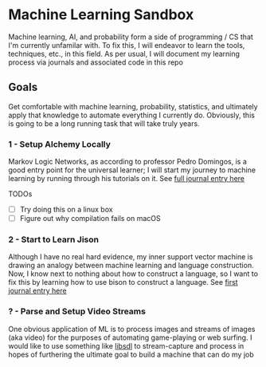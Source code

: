 # Machine Learning Sandbox

Machine learning, AI, and probability form a side of programming / CS that I'm currently unfamilar with. To fix this, I will endeavor to learn the tools, techniques, etc., in this field. As per usual, I will document my learning process via journals and associated code in this repo

## Goals

Get comfortable with machine learning, probability, statistics, and ultimately apply that knowledge to automate everything I currently do. Obviously, this is going to be a long running task that will take truly years.

### 1 - Setup Alchemy Locally

Markov Logic Networks, as according to professor Pedro Domingos, is a good entry point for the universal learner; I will start my journey to machine learning by running through his tutorials on it. See [full journal entry here](./packages/journal/1-alchemy-setup.md)

TODOs

- [ ] Try doing this on a linux box
- [ ] Figure out why compilation fails on macOS

### 2 - Start to Learn Jison

Although I have no real hard evidence, my inner support vector machine is drawing an analogy between machine learning and language construction. Now, I know next to nothing about how to construct a language, so I want to fix this by learning how to use bison to construct a language. See [first journal entry here](./packages/journal/2-start-jison.md)

### ? - Parse and Setup Video Streams

One obvious application of ML is to process images and streams of images (aka video) for the purposes of automating game-playing or web surfing. I would like to use something like [libsdl](https://www.libsdl.org/) to stream-capture and process in hopes of furthering the ultimate goal to build a machine that can do my job
